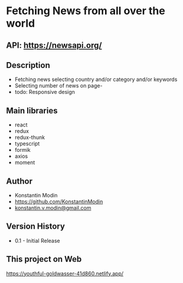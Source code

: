 # Fetching News from all over the world

## API: https://newsapi.org/

## Description

-   Fetching news selecting country and/or category and/or keywords
-   Selecting number of news on page-
-   todo: Responsive design

## Main libraries

-   react
-   redux
-   redux-thunk
-   typescript
-   formik
-   axios
-   moment

## Author

-   Konstantin Modin
-   https://github.com/KonstantinModin
-   konstantin.v.modin@gmail.com

## Version History

-   0.1 - Initial Release

## This project on Web

https://youthful-goldwasser-41d860.netlify.app/
